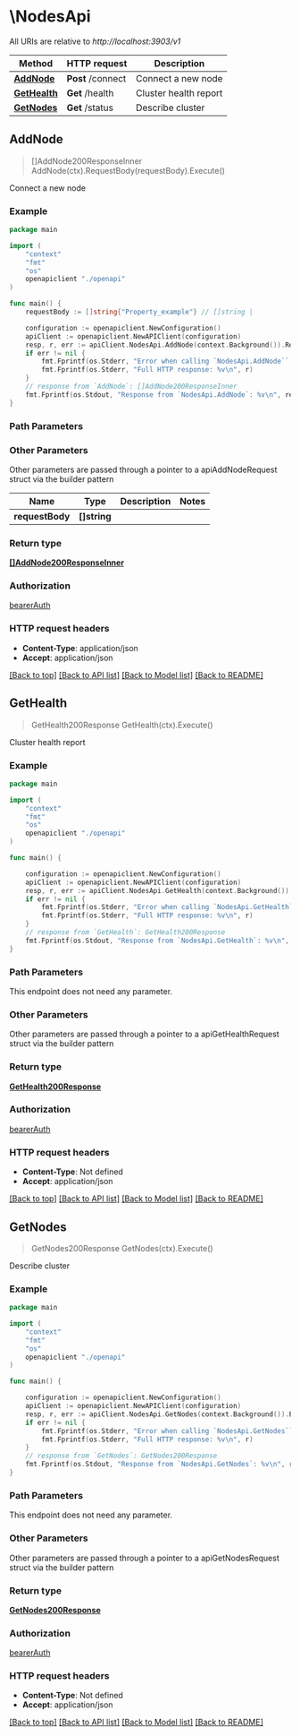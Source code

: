 # \NodesApi

All URIs are relative to *http://localhost:3903/v1*

Method | HTTP request | Description
------------- | ------------- | -------------
[**AddNode**](NodesApi.md#AddNode) | **Post** /connect | Connect a new node
[**GetHealth**](NodesApi.md#GetHealth) | **Get** /health | Cluster health report
[**GetNodes**](NodesApi.md#GetNodes) | **Get** /status | Describe cluster



## AddNode

> []AddNode200ResponseInner AddNode(ctx).RequestBody(requestBody).Execute()

Connect a new node



### Example

```go
package main

import (
    "context"
    "fmt"
    "os"
    openapiclient "./openapi"
)

func main() {
    requestBody := []string{"Property_example"} // []string | 

    configuration := openapiclient.NewConfiguration()
    apiClient := openapiclient.NewAPIClient(configuration)
    resp, r, err := apiClient.NodesApi.AddNode(context.Background()).RequestBody(requestBody).Execute()
    if err != nil {
        fmt.Fprintf(os.Stderr, "Error when calling `NodesApi.AddNode``: %v\n", err)
        fmt.Fprintf(os.Stderr, "Full HTTP response: %v\n", r)
    }
    // response from `AddNode`: []AddNode200ResponseInner
    fmt.Fprintf(os.Stdout, "Response from `NodesApi.AddNode`: %v\n", resp)
}
```

### Path Parameters



### Other Parameters

Other parameters are passed through a pointer to a apiAddNodeRequest struct via the builder pattern


Name | Type | Description  | Notes
------------- | ------------- | ------------- | -------------
 **requestBody** | **[]string** |  | 

### Return type

[**[]AddNode200ResponseInner**](AddNode200ResponseInner.md)

### Authorization

[bearerAuth](../README.md#bearerAuth)

### HTTP request headers

- **Content-Type**: application/json
- **Accept**: application/json

[[Back to top]](#) [[Back to API list]](../README.md#documentation-for-api-endpoints)
[[Back to Model list]](../README.md#documentation-for-models)
[[Back to README]](../README.md)


## GetHealth

> GetHealth200Response GetHealth(ctx).Execute()

Cluster health report



### Example

```go
package main

import (
    "context"
    "fmt"
    "os"
    openapiclient "./openapi"
)

func main() {

    configuration := openapiclient.NewConfiguration()
    apiClient := openapiclient.NewAPIClient(configuration)
    resp, r, err := apiClient.NodesApi.GetHealth(context.Background()).Execute()
    if err != nil {
        fmt.Fprintf(os.Stderr, "Error when calling `NodesApi.GetHealth``: %v\n", err)
        fmt.Fprintf(os.Stderr, "Full HTTP response: %v\n", r)
    }
    // response from `GetHealth`: GetHealth200Response
    fmt.Fprintf(os.Stdout, "Response from `NodesApi.GetHealth`: %v\n", resp)
}
```

### Path Parameters

This endpoint does not need any parameter.

### Other Parameters

Other parameters are passed through a pointer to a apiGetHealthRequest struct via the builder pattern


### Return type

[**GetHealth200Response**](GetHealth200Response.md)

### Authorization

[bearerAuth](../README.md#bearerAuth)

### HTTP request headers

- **Content-Type**: Not defined
- **Accept**: application/json

[[Back to top]](#) [[Back to API list]](../README.md#documentation-for-api-endpoints)
[[Back to Model list]](../README.md#documentation-for-models)
[[Back to README]](../README.md)


## GetNodes

> GetNodes200Response GetNodes(ctx).Execute()

Describe cluster



### Example

```go
package main

import (
    "context"
    "fmt"
    "os"
    openapiclient "./openapi"
)

func main() {

    configuration := openapiclient.NewConfiguration()
    apiClient := openapiclient.NewAPIClient(configuration)
    resp, r, err := apiClient.NodesApi.GetNodes(context.Background()).Execute()
    if err != nil {
        fmt.Fprintf(os.Stderr, "Error when calling `NodesApi.GetNodes``: %v\n", err)
        fmt.Fprintf(os.Stderr, "Full HTTP response: %v\n", r)
    }
    // response from `GetNodes`: GetNodes200Response
    fmt.Fprintf(os.Stdout, "Response from `NodesApi.GetNodes`: %v\n", resp)
}
```

### Path Parameters

This endpoint does not need any parameter.

### Other Parameters

Other parameters are passed through a pointer to a apiGetNodesRequest struct via the builder pattern


### Return type

[**GetNodes200Response**](GetNodes200Response.md)

### Authorization

[bearerAuth](../README.md#bearerAuth)

### HTTP request headers

- **Content-Type**: Not defined
- **Accept**: application/json

[[Back to top]](#) [[Back to API list]](../README.md#documentation-for-api-endpoints)
[[Back to Model list]](../README.md#documentation-for-models)
[[Back to README]](../README.md)

